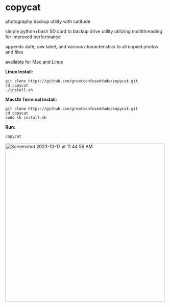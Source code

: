# copycat

photography backup utility with catitude

simple python+bash SD card to backup drive utility utilizing multithreading for improved performance

appends date, raw label, and various characteristics to all copied photos and files


available for Mac and Linux


**Linux Install:**

```
git clone https://github.com/greatconfuseddude/copycat.git
cd copycat
./install.sh
```

**MacOS Terminal Install:**

```
git clone https://github.com/greatconfuseddude/copycat.git
cd copycat
sudo sh install.sh
```


**Run:**

```
copycat
```



<img width="499" alt="Screenshot 2023-10-17 at 11 44 56 AM" src="https://github.com/greatconfuseddude/copycat/assets/33528796/c9414d46-ecfa-4e5e-b0f5-360b46144485">
